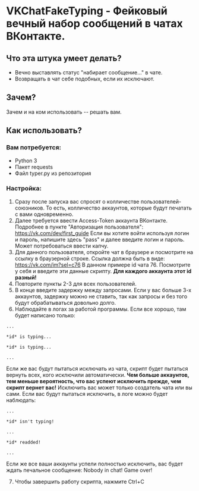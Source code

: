 # VKChatFakeTyping - Фейковый вечный набор сообщений в чатах ВКонтакте.

## Что эта штука умеет делать?

* Вечно выставлять статус "набирает сообщение..." в чате.
* Возвращать в чат себе подобных, если их исключают.

## Зачем?

Зачем и на ком использовать -- решать вам.

## Как использовать?

### Вам потребуется:
* Python 3
* Пакет requests
* Файл typer.py из репозитория

### Настройка:

1. Сразу после запуска вас спросят о колличестве пользователей-союзников. То есть, колличество аккаунтов, которые будут печатать с вами одновременно.
2. Далее требуется ввести Access-Token аккаунта ВКонтакте. Подробнее в пункте "Авторизация пользователя": https://vk.com/dev/first_guide
Если вы хотите войти используя логин и пароль, напишите здесь "pass" и далее введите логин и пароль. Может потребоваться ввести капчу.
3. Для данного пользователя, откройте чат в браузере и посмотрите на ссылку в браузерной строке. Ссылка должна быть в виде: https://vk.com/im?sel=c76 
В данном примере id чата 76. Посмотрите у себя и введите эти данные скрипту. **Для каждого аккаунта этот id разный!**
4. Повторите пункты 2-3 для всех пользователей.
5. В конце введите задержку между запросами. Если у вас больше 3-х аккаунтов, задержку можно не ставить, так как запросы и без того будут обрабатываться довольно долго.
6. Наблюдайте в логах за работой программы. Если все хорошо, там будет написано только:
```
...

*id* is typing...

*id* is typing...

...
```
Если же вас будут пытаться исключать из чата, скрипт будет пытаться вернуть всех, кого исключили автоматически. 
**Чем больше аккаунтов, тем меньше вероятность, что вас успеют исключить прежде, чем скрипт вернет вас!**
Исключить вас может только создатель чата или вы сами.
Если вас будут пытаться исключить, в логе можно будет наблюдать:
```
...

*id* isn't typing!

...

*id* readded!

...
```
Если же все ваши аккаунты успели полностью исключить, вас будет ждать печальное сообщение: Nobody in chat! Game over!

7. Чтобы завершить работу скрипта, нажмите Ctrl+C

